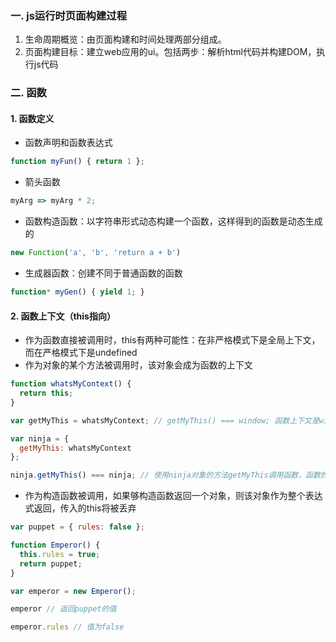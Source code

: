 ### 一. js运行时页面构建过程
1. 生命周期概览：由页面构建和时间处理两部分组成。
2. 页面构建目标：建立web应用的ui。包括两步：解析html代码并构建DOM，执行js代码
### 二. 函数
#### 1. 函数定义
- 函数声明和函数表达式 
```js
function myFun() { return 1 };
```
- 箭头函数
```js
myArg => myArg * 2;
```
- 函数构造函数：以字符串形式动态构建一个函数，这样得到的函数是动态生成的
```js
new Function('a', 'b', 'return a + b')
```
- 生成器函数：创建不同于普通函数的函数
```js
function* myGen() { yield 1; } 
```
#### 2. 函数上下文（this指向）
- 作为函数直接被调用时，this有两种可能性：在非严格模式下是全局上下文，而在严格模式下是undefined
- 作为对象的某个方法被调用时，该对象会成为函数的上下文
```js
function whatsMyContext() {
  return this;
}

var getMyThis = whatsMyContext; // getMyThis() === window; 函数上下文是window

var ninja = {
  getMyThis: whatsMyContext
}; 

ninja.getMyThis() === ninja; // 使用ninja对象的方法getMyThis调用函数，函数的上下文是ninja，这就是面向对象
```
- 作为构造函数被调用，如果够构造函数返回一个对象，则该对象作为整个表达式返回，传入的this将被丢弃
```js
var puppet = { rules: false };

function Emperor() { 
  this.rules = true; 
  return puppet; 
}

var emperor = new Emperor();

emperor // 返回puppet的值

emperor.rules // 值为false 
```